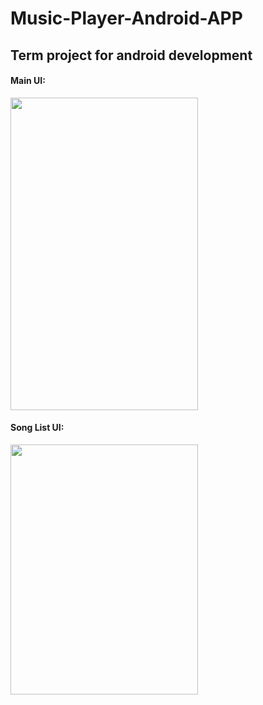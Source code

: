 # Music-Player-Android-APP
## Term project for android development

#### Main UI:
<img src="https://github.com/justinzhang528/Music-Player-Android-APP/assets/47877537/23467c72-6e80-4581-9b56-b37b2b3451a4" width="300" height="500">

#### Song List UI:
<img src="https://github.com/justinzhang528/Music-Player-Android-APP/assets/47877537/0fb8b505-81cd-4278-b38d-a601a7456404" width="300" height="400">
